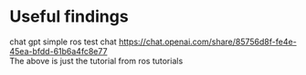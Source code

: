# Useful findings

chat gpt simple ros test chat https://chat.openai.com/share/85756d8f-fe4e-45ea-bfdd-61b6a4fc8e77  
The above is just the tutorial from ros tutorials 
